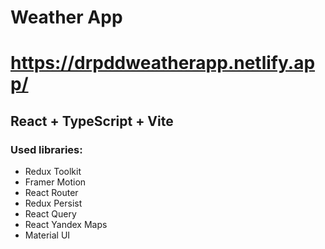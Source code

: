 # Weather App

# https://drpddweatherapp.netlify.app/

## React + TypeScript + Vite

### Used libraries:

- Redux Toolkit
- Framer Motion
- React Router
- Redux Persist
- React Query
- React Yandex Maps
- Material UI
